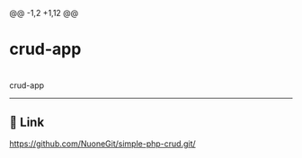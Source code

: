 @@ -1,2 +1,12 @@
# crud-app

# 

crud-app

---



## 🔗 Link
https://github.com/NuoneGit/simple-php-crud.git/
